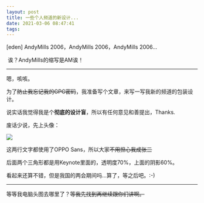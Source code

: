 ```yaml
---
layout: post
title: 一些个人频道的新设计...
date: 2021-03-06 08:47:41
tags:
---
```


[eden] AndyMills 2006，AndyMills 2006，AndyMills 2006...

​		  诶？AndyMills的缩写是AM诶！

---

嗯，咳咳。

为了~~防止我忘记我的GPG密码~~，我准备写个文章，来写一写我新的频道的包装设计。

说实话我觉得我是个**彻底的设计盲**，所以有任何意见和善提出，Thanks.

废话少说，先上头像：

![](https://cdn.jsdelivr.net/gh/EdenJohnson2006/PicGoBed/images/AndyMills头像.png)

这两行文字都使用了OPPO Sans，所以大家~~不用担心我成张三~~

后面两个三角形都是用Keynote里面的，透明度70%，上面的阴影60%。

看起来还算不错，但是我国的两会期间吗...算了，等之后吧。:-)

---

等等我电脑头图去哪里了？~~等我先找到再继续跟你们讲啊。~~

